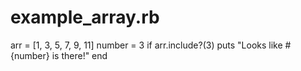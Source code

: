 example_array.rb
================
arr = [1, 3, 5, 7, 9, 11]
number = 3
	if 
arr.include?(3)
	puts "Looks like #{number} is there!"
end
